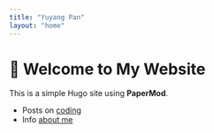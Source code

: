 ```yaml
---
title: "Yuyang Pan"
layout: "home"
---
```


# 👋 Welcome to My Website

This is a simple Hugo site using **PaperMod**.

- Posts on [coding](/posts/)
- Info [about me](/about/)
